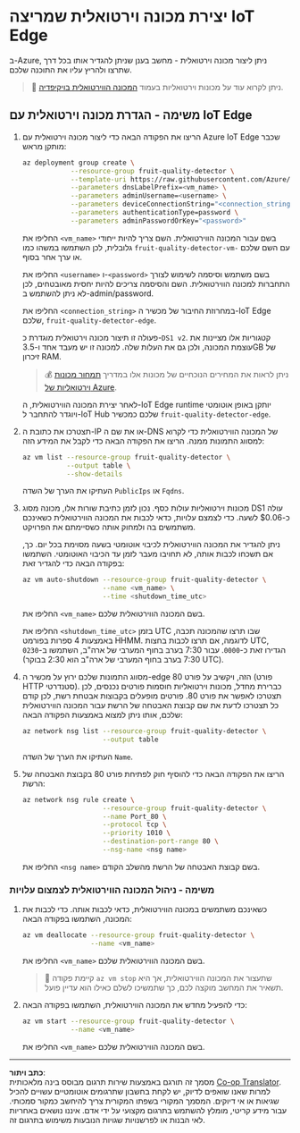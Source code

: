 <!--
CO_OP_TRANSLATOR_METADATA:
{
  "original_hash": "24dc783a600e20251211987b36370e93",
  "translation_date": "2025-08-27T20:51:41+00:00",
  "source_file": "4-manufacturing/lessons/3-run-fruit-detector-edge/vm-iotedge.md",
  "language_code": "he"
}
-->
# יצירת מכונה וירטואלית שמריצה IoT Edge

ב-Azure, ניתן ליצור מכונה וירטואלית - מחשב בענן שניתן להגדיר אותו בכל דרך שתרצו ולהריץ עליו את התוכנה שלכם.

> 💁 ניתן לקרוא עוד על מכונות וירטואליות בעמוד [המכונה הווירטואלית בויקיפדיה](https://wikipedia.org/wiki/Virtual_machine).

## משימה - הגדרת מכונה וירטואלית עם IoT Edge

1. הריצו את הפקודה הבאה כדי ליצור מכונה וירטואלית עם Azure IoT Edge שכבר מותקן מראש:

    ```sh
    az deployment group create \
                --resource-group fruit-quality-detector \
                --template-uri https://raw.githubusercontent.com/Azure/iotedge-vm-deploy/1.2.0/edgeDeploy.json \
                --parameters dnsLabelPrefix=<vm_name> \
                --parameters adminUsername=<username> \
                --parameters deviceConnectionString="<connection_string>" \
                --parameters authenticationType=password \
                --parameters adminPasswordOrKey="<password>"
    ```

    החליפו את `<vm_name>` בשם עבור המכונה הווירטואלית. השם צריך להיות ייחודי גלובלית, לכן השתמשו במשהו כמו `fruit-quality-detector-vm-` עם השם שלכם או ערך אחר בסוף.

    החליפו את `<username>` ו-`<password>` בשם משתמש וסיסמה לשימוש לצורך התחברות למכונה הווירטואלית. השם והסיסמה צריכים להיות יחסית מאובטחים, לכן לא ניתן להשתמש ב-admin/password.

    החליפו את `<connection_string>` במחרוזת החיבור של מכשיר ה-IoT Edge שלכם, `fruit-quality-detector-edge`.

    פעולה זו תיצור מכונה וירטואלית מוגדרת כ-`DS1 v2`. קטגוריות אלו מציינות את עוצמת המכונה, ולכן גם את העלות שלה. למכונה זו יש מעבד אחד ו-3.5GB של זיכרון RAM.

    > 💰 ניתן לראות את המחירים הנוכחיים של מכונות אלו במדריך [תמחור מכונות וירטואליות של Azure](https://azure.microsoft.com/pricing/details/virtual-machines/linux/?WT.mc_id=academic-17441-jabenn).

    לאחר יצירת המכונה הווירטואלית, ה-IoT Edge runtime יותקן באופן אוטומטי ויוגדר להתחבר ל-IoT Hub שלכם כמכשיר `fruit-quality-detector-edge`.

1. תצטרכו את כתובת ה-IP או את שם ה-DNS של המכונה הווירטואלית כדי לקרוא למסווג התמונות ממנה. הריצו את הפקודה הבאה כדי לקבל את המידע הזה:

    ```sh
    az vm list --resource-group fruit-quality-detector \
               --output table \
               --show-details
    ```

    העתיקו את הערך של השדה `PublicIps` או `Fqdns`.

1. מכונות וירטואליות עולות כסף. נכון לזמן כתיבת שורות אלו, מכונה מסוג DS1 עולה כ-$0.06 לשעה. כדי לצמצם עלויות, כדאי לכבות את המכונה הווירטואלית כשאינכם משתמשים בה ולמחוק אותה כשסיימתם את הפרויקט.

    ניתן להגדיר את המכונה הווירטואלית לכיבוי אוטומטי בשעה מסוימת בכל יום. כך, אם תשכחו לכבות אותה, לא תחויבו מעבר לזמן עד הכיבוי האוטומטי. השתמשו בפקודה הבאה כדי להגדיר זאת:

    ```sh
    az vm auto-shutdown --resource-group fruit-quality-detector \
                        --name <vm_name> \
                        --time <shutdown_time_utc>
    ```

    החליפו את `<vm_name>` בשם המכונה הווירטואלית שלכם.

    החליפו את `<shutdown_time_utc>` בזמן UTC שבו תרצו שהמכונה תכבה, באמצעות 4 ספרות בפורמט HHMM. לדוגמה, אם תרצו לכבות בחצות UTC, הגדירו זאת כ-`0000`. עבור 7:30 בערב בחוף המערבי של ארה"ב, השתמשו ב-`0230` (7:30 בערב בחוף המערבי של ארה"ב הוא 2:30 בבוקר UTC).

1. מסווג התמונות שלכם ירוץ על מכשיר ה-edge הזה, ויקשיב על פורט 80 (פורט HTTP סטנדרטי). כברירת מחדל, מכונות וירטואליות חוסמות פורטים נכנסים, לכן תצטרכו לאפשר את פורט 80. פורטים מופעלים בקבוצות אבטחת רשת, לכן קודם כל תצטרכו לדעת את שם קבוצת האבטחה של הרשת עבור המכונה הווירטואלית שלכם, אותו ניתן למצוא באמצעות הפקודה הבאה:

    ```sh
    az network nsg list --resource-group fruit-quality-detector \
                        --output table
    ```

    העתיקו את הערך של השדה `Name`.

1. הריצו את הפקודה הבאה כדי להוסיף חוק לפתיחת פורט 80 בקבוצת האבטחה של הרשת:

    ```sh
    az network nsg rule create \
                        --resource-group fruit-quality-detector \
                        --name Port_80 \
                        --protocol tcp \
                        --priority 1010 \
                        --destination-port-range 80 \
                        --nsg-name <nsg name>
    ```

    החליפו את `<nsg name>` בשם קבוצת האבטחה של הרשת מהשלב הקודם.

### משימה - ניהול המכונה הווירטואלית לצמצום עלויות

1. כשאינכם משתמשים במכונה הווירטואלית, כדאי לכבות אותה. כדי לכבות את המכונה, השתמשו בפקודה הבאה:

    ```sh
    az vm deallocate --resource-group fruit-quality-detector \
                     --name <vm_name>
    ```

    החליפו את `<vm_name>` בשם המכונה הווירטואלית שלכם.

    > 💁 קיימת פקודה `az vm stop` שתעצור את המכונה הווירטואלית, אך היא תשאיר את המחשב מוקצה לכם, כך שתמשיכו לשלם כאילו הוא עדיין פועל.

1. כדי להפעיל מחדש את המכונה הווירטואלית, השתמשו בפקודה הבאה:

    ```sh
    az vm start --resource-group fruit-quality-detector \
                --name <vm_name>
    ```

    החליפו את `<vm_name>` בשם המכונה הווירטואלית שלכם.

---

**כתב ויתור**:  
מסמך זה תורגם באמצעות שירות תרגום מבוסס בינה מלאכותית [Co-op Translator](https://github.com/Azure/co-op-translator). למרות שאנו שואפים לדיוק, יש לקחת בחשבון שתרגומים אוטומטיים עשויים להכיל שגיאות או אי דיוקים. המסמך המקורי בשפתו המקורית צריך להיחשב כמקור סמכותי. עבור מידע קריטי, מומלץ להשתמש בתרגום מקצועי על ידי אדם. איננו נושאים באחריות לאי הבנות או לפרשנויות שגויות הנובעות משימוש בתרגום זה.